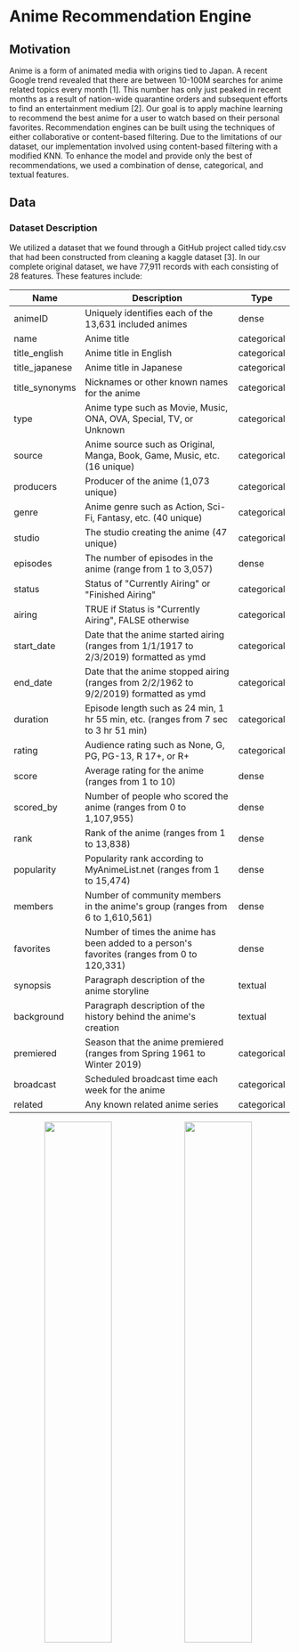 # Anime Recommendation Engine

## Motivation
Anime is a form of animated media with origins tied to Japan. A recent Google trend revealed that there are between 10-100M searches for anime related topics every month [1]. This number has only just peaked in recent months as a result of nation-wide quarantine orders and subsequent efforts to find an entertainment medium [2]. Our goal is to apply machine learning to recommend the best anime for a user to watch based on their personal favorites. Recommendation engines can be built using the techniques of either collaborative or content-based filtering. Due to the limitations of our dataset, our implementation involved using content-based filtering with a modified KNN. To enhance the model and provide only the best of recommendations, we used a combination of dense, categorical, and textual features.

## Data

### Dataset Description
We utilized a dataset that we found through a GitHub project called tidy.csv that had been constructed from cleaning a kaggle dataset [3]. In our complete original dataset, we have 77,911 records with each consisting of 28 features. These features include: 

|Name|Description|Type|
|---|---|---|
|animeID|Uniquely identifies each of the 13,631 included animes|dense| 
|name|Anime title|categorical|  
|title_english|Anime title in English|categorical|    
|title_japanese|Anime title in Japanese|categorical|
|title_synonyms|Nicknames or other known names for the anime|categorical|
|type|Anime type such as Movie, Music, ONA, OVA, Special, TV, or Unknown|categorical|
|source|Anime source such as Original, Manga, Book, Game, Music, etc. (16 unique)|categorical|
|producers|Producer of the anime (1,073 unique)|categorical|
|genre|Anime genre such as Action, Sci-Fi, Fantasy, etc. (40 unique)|categorical|
|studio|The studio creating the anime (47 unique)|categorical|
|episodes|The number of episodes in the anime (range from 1 to 3,057)|dense|
|status|Status of "Currently Airing" or "Finished Airing"|categorical|
|airing|TRUE if Status is "Currently Airing", FALSE otherwise|categorical|
|start_date|Date that the anime started airing (ranges from 1/1/1917 to 2/3/2019) formatted as ymd|categorical|
|end_date|Date that the anime stopped airing (ranges from 2/2/1962 to 9/2/2019) formatted as ymd|categorical|
|duration|Episode length such as 24 min, 1 hr 55 min, etc. (ranges from 7 sec to 3 hr 51 min)|categorical|
|rating|Audience rating such as None, G, PG, PG-13, R 17+, or R+|categorical|
|score|Average rating for the anime (ranges from 1 to 10)|dense|
|scored_by|Number of people who scored the anime (ranges from 0 to 1,107,955)|dense|
|rank|Rank of the anime (ranges from 1 to 13,838)|dense|
|popularity|Popularity rank according to MyAnimeList.net (ranges from 1 to 15,474)|dense|
|members|Number of community members in the anime's group (ranges from 6 to 1,610,561)|dense|
|favorites|Number of times the anime has been added to a person's favorites (ranges from 0 to 120,331)|dense|
|synopsis|Paragraph description of the anime storyline|textual|
|background|Paragraph description of the history behind the anime's creation|textual|
|premiered|Season that the anime premiered (ranges from Spring 1961 to Winter 2019)|categorical|
|broadcast|Scheduled broadcast time each week for the anime|categorical|
|related|Any known related anime series|categorical|

<p align='center'>
<img src="/ML4Anime/graphs/Type Chart.PNG" style="float: left; width: 49%; margin-right: 1%; margin-bottom: 0.5em;"><img src="/ML4Anime/graphs/Source Chart.PNG" style="float: left; width: 49%; margin-right: 1%; margin-bottom: 0.5em;">
<p style="clear: both;"></p>
</p>

<p align='center'>Figure 1: Anime Count Comparisons by Type and Source</p>

<p align='center'>
<img src="/ML4Anime/graphs/Genre Chart.PNG" style="float: left; width: 49%; margin-right: 1%; margin-bottom: 0.5em;"><img src="/ML4Anime/graphs/Airing Chart.PNG" style="float: left; width: 49%; margin-right: 1%; margin-bottom: 0.5em;">
<p style="clear: both;"></p>
</p>

<p align='center'>
  Figure 2: Anime Count Comparison by Genre and Airing Status
</p>

<p align='center'>
<img src="/ML4Anime/graphs/Rating Chart.PNG" style="float: left; width: 49%; margin-right: 1%; margin-bottom: 0.5em;"><img src="/ML4Anime/graphs/Score Chart.PNG" style="float: left; width: 49%; margin-right: 1%; margin-bottom: 0.5em;">
<p style="clear: both;"></p>
</p>

<p align='center'>Figure 3: Anime Count Comparisons by Rating and Score</p>

<p align='center'>
<img src="/ML4Anime/graphs/Producer Score Chart.PNG" style="float: left; width: 49%; margin-right: 1%; margin-bottom: 0.5em;"><img src="/ML4Anime/graphs/Studio Score Chart.PNG" style="float: left; width: 49%; margin-right: 1%; margin-bottom: 0.5em;">
<p style="clear: both;"></p>
</p>

<p align='center'>Figure 4: Average Score of Most Reviewed Producers and Studios</p>

<p align='center'>
  <img src="/ML4Anime/graphs/Premier Decade.PNG" width="500"/>
</p>

<p align='center'>Figure 5: Anime Count by Decade of Premier</p>

### Pre-processing

Before we were able to use the data, we first had to clean it by removing the unnecessary columns and replacing NA values with 0s. Although our dataset had 77,911 rows, many of these rows were duplicated multiple times for a single anime title. For example, the anime Cowboy Bebop was duplicated 17 times, once for each genre, each studio, and/or each producer that worked on the anime. To clean this up, we grouped all the anime together by title, and consolidated the information to remove the duplicated rows - ultimately condensing our dataset from 77,911 rows to 2,856 unique anime. Following this, we also one-hot encoded all of the categorical data columns (i.e. genre, studio, source, producers, rating, type). One-hot encoding not only reduced the number of rows in our dataset by ensuring that each anime only occupied one row, but also prepared the dataset for constructing the vectors during the data modelling phase.

In addition to the categorical data columns, our dataset conveniently held a wealth of information for us in the form of a textual synopsis for each anime. To utilize of this, we used a pretrained word2vec model by Google that was trained on the Google News corpus (over 300 billion words) to output 300-dimensional word vectors. The idea was to use the word embeddings to capture the semantics of the summary in an attempt to use these features to find other anime with similar summaries in semantics. In order to ensure that the input to the model was standardized, the synopsis for each anime was pre-processed to ensure that they were properly formatted and consisted of only words of interest. We removed all punctuations and capitalization, as well as common words such as “a”, “an”, and “in” using the list of default stopwords used by MySQL’s MyISAM search indexes [4]. This significantly reduced the amount of words we were working with as the size of our word bank decreased from 34354 to 21259, and the maximum length of the synopses decreased from 540 to 290. We then computed a 1x300 **synopsis summary vector** for each anime by plugging in every word of the synopsis into the word2vec model and averaging all of the vectors. Note, fictional words specific to an anime (such as "Geass" or names like "Lelouch") may not generate a resulting word embedding, in which case the word is simply ignored in the final calculation of the synopsis summary vector.

<p align='center'>
  <img src="/ML4Anime/graphs/synopsis_summary_vector.jpg" width="500"/>
</p>
<p align='center'>
  Figure 6: Synopsis summary vector
</p>

Ultimately, each anime had a corresponding feature vector of shape 1x414. To better understand our feature set and intrinsic relationships amongst features, the following correlation matrices (performed on subsets of features for visibility) were generated:
<p align='center'>
  <img src="/ML4Anime/graphs/stats_genre_corr_matrix.jpg" width="500"/>
</p>
<p align='center'>
  Figure 7: Correlation matrix for stats and genre features
</p>

The above *stats* correlation matrix shows many expected behaviors. For example: a very strong negative correlation between score and ranking, and a very strong positive correlation between members and number of favorites. Likewise, there are relatively strong positive correlations between the genres of "Ecchi" and "Harem", and "Fantasy" and "Magic". Particularly interesting was the fact that anime with the genre "Kids" had a much higher chance of being popular while anime labelled as "Romance" were more likely to be less popular. 


<p align='center'>
  <img src="/ML4Anime/graphs/stats_producecr_corr_matrix.jpg" width="500"/>
</p>
<p align='center'>
  Figure 8: Correlation matrix for stats and producer features
</p>
The above correlation matrix shows the correlation matrix for the subset of our features containing information on the producer. While there were many producers to consider, the more notable ones: Aniplex, a flagship animation company owned by Sony, and Dentsu, Japan's largest advertising company, had positive correlations with respect to their scores, number of favorites, and number of members. 

### PCA

Due to the fact that our feature space was so large (primarily as a result of using textual features), we attempted to reduce the feature space by using PCA. By graphing the summed captured variance of each component, we deduced that using 300 components out of the total 412 was suitable for our needs as it covered 98% of the variance of our feature set. This PCA'ed version of our feature set was then used in our KNN model to find the best anime recommendations. 

<p align='center'>
  <img src="/ML4Anime/graphs/PCA_captured_var.jpg" width="500"/>
</p>
<p align='center'>
  Figure 9: Captured variance of 300 components was 98%
</p>



In an attempt to better visualize the feature space, and the relative space and groupings of anime, we used PCA to convert down to 2D space. It is important to note that using 2 features only captures 12.2% of the total variance in our feature set, and thus the feature space visualization is not optimal but merely serves as a visualization to gain a better understanding of the dataset. 
<p align='center'>
  <img src="/ML4Anime/graphs/PCA-2D.jpg" width="500"/>
</p>
<p align='center'>
  Figure 10: PCA of feature space into 2D space
</p>

### DBSCAN

The PCA graph in 2 dimensional space showed clearly distinct clusters of anime which made us wonder exactly how these clusters formed and what type of anime were represented in each cluster. To tackle this problem, we converted our feature space to 300 dimensions (same feature space as our input to KNN), and performed DBSCAN, an unsupervised clustering algorithm. In order to properly use DBSCAN, we tuned the *minpts* parameter by hand such that not all the points were located in one cluster nor were there an exceptionally large number of noise points. Note, we could not use the heuristic of minpts <= D+1, because D would have been set to ~301 or ~13% of our entire dataset. We set *minpts*=3. *Epsilon* was tuned by graphing and sorting the distances of the 10th nearest neighbor of each point in 300 dimensional space. The “elbow method” was used to set *epsilon* to 30.

<p align='center'>
  <img src="/ML4Anime/graphs/DBSCAN_elbow_method.jpg" width="500"/>
</p>
<p align='center'>
  Figure 11: Elbow method to tune the epsilon parameter for DBSCAN
</p>

The resulting DBSCAN consisted of 4 clusters and 97 noise points. Below is a representation in 2D space.
<p align='center'>
  <img src="/ML4Anime/graphs/DBSCAN.jpg" width="500"/>
</p>
<p align='center'>
  Figure 12: DBSCAN on PCA of feature space
</p>

Below is a deeper dive into a subset of specific anime within each cluster:

<p align='center'>
  <table>
    <thead>
      <tr>
        <th>Cluster 1</th>
        <th>Cluster 2</th>
        <th>Cluster 3</th>
        <th>Cluster 4</th>
        <th>Cluster Outlier</th>
      </tr>
    </thead>
    <tbody>
      <tr>
        <td><img src="/ML4Anime/graphs/cluster1_topk.jpg" width="500"/></td>
        <td><img src="/ML4Anime/graphs/cluster2_topk.jpg" width="500"/></td>
        <td><img src="/ML4Anime/graphs/cluster3_topk.jpg" width="500"/></td>
        <td><img src="/ML4Anime/graphs/cluster4_topk.jpg" width="500"/></td>
        <td><img src="/ML4Anime/graphs/cluster_outlier_topk.jpg" width="500"/></td>
      </tr>
    </tbody>
  </table>
</p>
<p align='center'>
  Figure 13: Top-15 anime represented in each cluster
</p>

## Modelling & Results
### Modelling 
The KNN algorithm seeks to find the k most similar anime to the current anime. However, often times it is very difficult for users to be able to capture the full breadth of their anime preferences in a single anime. In our modified KNN algorithm, we allow users to input an arbitrary amount of anime that they like in an attempt to better understand and recommend anime catered to their preference. Assume a user inputs *n* different anime that they enjoyed. To model this, we average out the *n* feature vectors of each of those anime and compute KNN on this new vector that ideally captures the essence of each of their preferred animes.
<p align='center'>
  <img src="/ML4Anime/graphs/KNN_input_vector.jpg" width="500"/>
</p>
<p align='center'>
  Figure 14: KNN input vector
</p>
<p align='center'>
  <img src="/ML4Anime/graphs/KNN_input.jpg" width="500"/>
</p>
<p align='center'>
  Figure 15: Graphical representation of KNN input vector
</p>

There were two distance metrics that we considered for our modelling. The first, and preferred method, was using cosine similarity. Cosine distance is defined as:
<p align='center'>
  <img src="http://latex.codecogs.com/gif.latex?%5Ccos%5Ctheta%20%3D%20%5Cfrac%7B%5Coverrightarrow%7Ba%7D%5Ccdot%20%5Coverrightarrow%7Bb%7D%7D%7B%5Cleft%20%5C%7C%20%5Coverrightarrow%7Ba%7D%20%5Cright%20%5C%7C%5Cleft%20%5C%7C%20%5Coverrightarrow%7Bb%7D%20%5Cright%20%5C%7C%7D"/>
</p>
and measures the angle between our input average feature vector and each of the feature vectors for anime in the dataset. We preferred cosine similarity as a distance measurement due to the way our dataset values were distributed.
To process our data, we one-hot encoded our categorical data values, like genre, studio, and source. These columns were represented in our processed data in 1s and 0s. In comparison, our originally quantitative feature data values, such as episodes, which had values ranging from 1 to 1787, and scored_by, with minimum at 8 and maximum value 1107995, were much greater than our one-hot encoded values, and could possibly skew our KNN results towards the originally quantitative features. With this in mind, we implemented Cosine similarity as a distance measurement because it focuses on the angle between the vectors, and does not consider the respective weights or magnitudes of the vectors.
<p align='center'>
  <img src="/ML4Anime/graphs/anime_df_head.jpg" width="500"/>
</p>
<p align='center'>
  Figure 16: Anime Dataset example data, genre_Action (far right) is an example of one-hot encoding of categorical feature genre
</p>

Our alternative distance metric was using Euclidean distance, measured by:
<p align='center'>
  <img src="http://latex.codecogs.com/gif.latex?d%5Cleft%20%28%20x%2Cy%20%5Cright%20%29%3D%5Csqrt%7B%5Cleft%20%5C%7C%20%5Coverrightarrow%7Ba%7D-%5Coverrightarrow%7Bb%7D%20%5Cright%20%5C%7C%5E%7B2%7D%7D"/>
</p>
Euclidean distance, in contrast to Cosine distance, is similar to measuring the actual distance between the two vectors, and is thus affected by angle and magnitude of the vectors. We implemented Euclidean distance as an alternative distance measurement because we were interested in seeing how the different distance functions would perform comparatively to each other.

For our KNN implementation, we compare the distance values of each feature vector to our input average vector. When considering Euclidean distance, this can be compared directly (ex. d(x1,average) = 7.8 < 12 = d(x2,average)). However, the same does not apply for Cosine similarity. A Cosine similarity value (CosTheta) of 0 actually corresponds to an angle of 90 degrees, while a Cosine similarity of 1 corresponds with 0, so they cannot be compared as is. Specifically, we have to shift our Cosine similarity such that a low Cosine distance value corresponds with a low angle. We chose to implement this by representing Cosine distance as:
<p align='center'>
  <img src="http://latex.codecogs.com/gif.latex?1-%5Ccos%5Ctheta%20%3D%201-%5Cfrac%7B%5Coverrightarrow%7Ba%7D%5Ccdot%20%5Coverrightarrow%7Bb%7D%7D%7B%5Cleft%20%5C%7C%20%5Coverrightarrow%7Ba%7D%20%5Cright%20%5C%7C%5Cleft%20%5C%7C%20%5Coverrightarrow%7Bb%7D%20%5Cright%20%5C%7C%7D"/>
</p>
which then ensures minimum angle, 0 degrees, is represented as 1-Cos(0) and thus a minimum Cosine distance value of 0 as well. In contrast, now for an angle of 90 degrees, Cosine distance = 1-Cos(90) = 1-Cos(-90) = 1, and for an angle of 180 degrees, Cosine distance = 1-Cos(180) = 2, the maximum Cosine distance value.

### Results 
Because we are using an unsupervised learning model, there is no sure-fire way to measure the "accuracy" of our results. However, we came up with several comparitive statistical measurements to analyze our recommendations relative to our inputs.

The first measurement we use is the standardized average distance between the average of the input feature vectors and the feature vector for the anime in question, which we refer to as STD Distance. STD Distance takes its derivation from standard deviation and is calculated by:
<p align='center'>
  <img src="http://latex.codecogs.com/gif.latex?%5Csqrt%7B%20%5Cfrac%7B%5Csum%20%5Cleft%20%28%20x_%7Bi%7D%20-%20u%20%5Cright%20%29%5E%7B2%7D%7D%7Bn%7D%20%7D"/>
</p>
where for all xi in the set of result anime feature vectors, n is the number of recommended animes, and u is the average feature vector generated from the input animes. It essentially represents the average variance of the set of recommended anime features from the input average features.

Another metric that we use to compare our overall recommendations to our input animes is average distance:
<p align='center'>
  <img src="http://latex.codecogs.com/gif.latex?%5Cbar%7Bd%7D%3D%5Cfrac%7B%5Csum%20d_%7Bi%7D%7D%7Bn%7D"/>
</p>
and is simply the mean value of all the distances of our output anime.

For our feature comparisons, we defined two major measurements. The first is Average Absolute Standard Z-score of the feature of the output anime. Standard Z-score of anime i refers to the  standardized difference of the value of the anime feature from the mean input feature value and is defined by:
<p align='center'>
  <img src="http://latex.codecogs.com/gif.latex?z_%7Bi%2Cf%7D%20%3D%20%5Cfrac%7Bx_%7Bf%7D-%5Cmu%20%7D%7B%5Csigma%20%7D"/>
</p>
where xf is the value of feature f in anime feature vector x, mu is the average value for that feature from our input animes, and sigma is the standard deviation of that feature from all our of data values.
From Standard Z-score, we define Average Absolute Standard Z as:
<p align='center'>
  <img src="http://latex.codecogs.com/gif.latex?Z_%7Bf%7D%20%3D%20%5Cfrac%7B%20%5Csum%20%5Cleft%20%7C%20z_%7Bi%2Cf%7D%20%5Cright%20%7C%7D%7B%5Csigma%20%7D"/>
</p>
Our second primary metric for feature comparisons is Average Standard Feature Deviation, derived similarly to standard deviation:
<p align='center'>
  <img src="http://latex.codecogs.com/gif.latex?s%20%3D%20%5Csqrt%7B%5Cfrac%7B%5Csum%20%5Cleft%20%28%20f_%7Bi%7D%20-%20%5Cmu%20%5Cright%20%29%5E%7B2%7D%7D%7Bn%7D%7D"/>
</p>
where fi is the feature value of the output anime, mu is the average value for that feature from our input animes, and n is the number of output anime.



 ***EXAMPLE 1: From a single anime***
 ['Attack on Titan']
 
 We first chose a single anime to test our KNN model with. This represents an input set with fully minimized variability. Recommendations are as follows:

|               | Cosine Unaltered                                                                                                                                                           | Cosine Normalized                                                                                                                                                                 | Euclidean Unaltered                                                                                                                                                                    |                                                                                    Euclidean Normalized                                                                                   |
|---------------|----------------------------------------------------------------------------------------------------------------------------------------------------------------------------|-----------------------------------------------------------------------------------------------------------------------------------------------------------------------------------|----------------------------------------------------------------------------------------------------------------------------------------------------------------------------------------|-----------------------------------------------------------------------------------------------------------------------------------------------------------------------------------------|
| **STD Input Distance**  | 1.11e-16                                                                                                                                                                   | 2.22e-16                                                                                                                                                                          | 0                                                                                                                                                                                      | 0                                                                                                                                                                                         |
| **Distances**     | - **Sword Art Online**: 4.53e-05<br>- **Dragon Ball Z**: 4.82e-05<br>- **Code Geass: Lelouch R2:** 5.28e-05<br>- **Death Note**: 5.83e-05<br>- **One Punch Man**: 1.59e-04 | - **Attack on Titan S2**: 0.26<br>- **Fullmetal Alchemist: Brotherhood**: 0.36<br>- **Death Note**: 0.38<br>- **Code Geass: Lelouch**: 0.40<br>- **Code Geass: Lelouch R2**: 0.44 | - **Sword Art Online**: 68802.63<br>- **Death Note**: 132434.60<br>- **Fullmetal Alchemist: Brotherhood**: 261364.26<br>- **One Punch Man**: 384929.08<br>- **Tokyo Ghoul**: 459418.36 | - **Attack on Titan S2**: 17.51<br>- **Code Geass: Lelouch**: 21.16<br>- **Code Geass: Lelouch R2**: 21.60<br>- **Fullmetal Alchemist: Brotherhood**: 22.11<br>- **Akame ga Kill**: 22.31 |
| **AVG Distances** | 7.29e-05                                                                                                                                                                   | 0.37                                                                                                                                                                              | 261389.78                                                                                                                                                                              | 20.94                                                                                                                                                                                     |

**Quantitative Feature Comparisons from EXAMPLE 1 (SINGLE INPUT)**

**scored_by** (Mean 51396.646, St.Dev 96648.632)

|DISTANCE|NORMALIZED?|AVG ABS ST.Z|AVG SQ ST.Dev|
|---|---|---|---|
|Cosine|no|2.927|364104.058|
|Cosine|yes|3.482|383189.728|

From the above table for scored_by feature standard deviation, we can see that the scored_by values of Cosine normalized KNN results are on average further from the input average of the scored_by feature compared to the Cosine un-normalized KNN. Our input anime has a high scored value of 1038161. This value of scored_by may have been caused by possible skewing when we normalized our dataset, which may be why normalized KNN has greater variance for large quantitative features as opposed to small quantitative features.

**popularity** (Mean 2988.340, St.Dev 2868.050)

|DISTANCE|NORMALIZED?|AVG ABS ST.Z|AVG SQ ST.Dev|
|---|---|---|---|
|Cosine|no|0.006|32.422|
|Cosine|yes|0.005|20.449|

From the above table for popularity feature standard deviation, we can see that the popularity values of Cosine un-normalized KNN results are on average further from the input average of the popularity feature compared to the Cosine normalized KNN. This is directly opposite from our feature analysis of scored_by results. However, it should be the popularity of an anime is inversely proportional to its value for the popularity feature. For example, an anime with popularity feature value 4 is mmore popular than an anime with popularity feature value 200. It is likely Cosine normalized KNN performed better than Cosine un-normalized KNN for the popularity feature as our input anime had a popularity of 2, which is a small value and is likely less skewed when normalized.

**episodes** (Mean 18.508, St.Dev 44.939)

|DISTANCE|NORMALIZED?|AVG ABS ST.Z|AVG SQ ST.Dev|
|---|---|---|---|
|Cosine|no|1.295|119.221|
|Cosine|yes|0.284|19.152|

From the above table for episodes feature standard deviation, we can see that the Cosine normalized KNN results had less variance than the Cosine un-normalized results. Similar to the popularity feature results, we expect the normalized KNN results to have less variance as the input episodes value is 25 and within one standard deviation to the mean (less skewed when normalized).

**rank** (Mean 3453.870, St.Dev 2736.869)

|DISTANCE|NORMALIZED?|AVG ABS ST.Z|AVG SQ ST.Dev|
|---|---|---|---|
|Cosine|no|0.123|598.198|
|Cosine|yes|0.028|83.252|

The results and distribution of the rank feature are similar to that of the popularity feature; a low rank value refers to a high ranking anime, while a high rank value refers to a low ranking anime. Our input rank value was 116 which is a very low rank value compared to the feature distribution (range: 1 to 13837). This is likely why Cosine normalized KNN achieved a lower variance than Cosine un-normalized KNN.

**members** (Mean 100507.587, St.Dev 164257.151)

|DISTANCE|NORMALIZED?|AVG ABS ST.Z|AVG SQ ST.Dev|
|---|---|---|---|
|Cosine|no|2.453|516539.407|
|Cosine|yes|2.466|474466.307|

From the above table for members feature standard deviation, we can see that the members values of Cosine normalized KNN results are on average further from the input average of the members compared to the Cosine un-normalized KNN. This is likely because our input members value was 1500958, a high value that may have been skewed by normalization as the members feature also has a high range (52 to 1610561).

**favorites** (Mean 1610.343, St.Dev 6211.037)

|DISTANCE|NORMALIZED?|AVG ABS ST.Z|AVG SQ ST.Dev|
|---|---|---|---|
|Cosine|no|4.748|31280.509|
|Cosine|yes|5.217|38706.686|

The results for the favorites feature was similar to that of the members feature. Like members, the favorites feature has a large range (0 to 120331) and our input anime had a high favorites value of 70555 (3rd quartile).


 If we compare Average Absolute Standard Z between our quantitative features, favorites had the largest average absolute standard Z. We can expect this, because the favorites feature has a large range of values (from 0 to 120331) and a moderately high variance (6211.037) for its range. Of the features, popularity had the lowest average absolute standard z. Although the range of feature popularity is relatively large (from 1 to 15013), the data distribution for popularity is right-skewed:
 <p align='center'>
  <img src="graphs/popularity distr.png"/>
</p>
and the bulk of the data for popularity is small in value. Because of this distribution, we were able to get results with small variance based on our input popularity, 2. In contrast, if we were to run KNN for an input with larger popularity feature, we would get significantly different results (see below).



 **Partial feature test, Median popularity input** (1975)
(Mean 2988.340, St.Dev 2868.050)

|DISTANCE|NORMALIZED?|AVG ABS ST.Z|AVG SQ ST.Dev|
|---|---|---|---|
|Cosine|no|0.050|180.487|

Our resulting average absolute standard Z for our popularity feature from this test is 0.050, which is much greater than our EXAMPLE 1 test results (average absolute standard Z: 0.006).


***EXAMPLE 2, From a single series of anime:***
['Attack on Titan', 'Attack on Titan: Since That Day', 'Attack on Titan: Crimson Bow and Arrow', 'Attack on Titan: Wings of Freedom', 'Attack on Titan Season 2', 'Attack on Titan: Junior High', 'Attack on Titan Season 3']

For this KNN test, we selected a series of anime to represent a very closely associated anime input set. We ran our KNN model and received the following results:

|               | Cosine Unaltered                                                                                                                                                           | Cosine Normalized                                                                                                                                                                 | Euclidean Unaltered                                                                                                                                                                    |                                                                                    Euclidean Normalized                                                                                   |
|---------------|----------------------------------------------------------------------------------------------------------------------------------------------------------------------------|-----------------------------------------------------------------------------------------------------------------------------------------------------------------------------------|----------------------------------------------------------------------------------------------------------------------------------------------------------------------------------------|-----------------------------------------------------------------------------------------------------------------------------------------------------------------------------------------|
| **STD Input Distance**  | 1.11e-16                                                                                                                                                                   | 2.22e-16                                                                                                                                                                          | 0                                                                                                                                                                                      | 0                                                                                                                                                                                         |
| **Distances**     | - **anohana**: 9.24e-06<br>- **Madoka Magica the Movie**: 1.40e-05<br>- **Kuroko's Basketball** 1.42e-05<br>- **Vampire Knight**: 2.51e-05<br>- **Maid Sama!**: 2.68e-05 | - **Gun Samurai Recap**: 0.12<br>- **Marches Comes in Like a Lion**: 0.18<br>- **Berserk: Recollections**: 0.24<br>- **So, I Can't Play H!**: 0.26<br>- **Tsukigakirei: First Half**: 0.31 | - **Miss Kobayashi's Dragon Maid**: 10003.85<br>- **Rosario + Vampire**: 10933.50<br>- **My Teen Romantic Comedy**: 13918.15<br>- **GATE**: 16494.10<br>- **JoJo's Bizarre Adventure**: 18196.80 | - **Marches Comes in Like a Lion**: 21.31<br>- **Persona 4 the Animation**: 27.07<br>- **Fullmetal Alchemist: Premium**: 29.63<br>- **Shiki Specials**: 29.80<br>- **Robot Girls Z**: 30.68 |
| **AVG Distances** | 1.79e-05                                                                                                                                                                   | 0.23                                                                                                                                                                              | 13909.285696612944                                                                                                                                                                              | 27.70                                                                                                                                                                                     |
 

**Quantitative Feature Comparisons from EXAMPLE 2**

**rank** (Mean 3453.870, St.Dev 2736.869)

|DISTANCE|NORMALIZED?|AVG ABS ST.Z|AVG SQ ST.Dev|
|---|---|---|---|
|Cosine|no|0.431|1185.555|
|Cosine|yes|1.978|5980.809|
|Euclidean|yes|0.701|2538.916|
|Euclidean|no|0.464|1382.384|

For the rank feature, un-normalized KNN results had lower average absoluted standard Z scores in comparison to the normalized KNN results. Cosine un-normalized KNN produced better results than Euclidean un-normalized KNN for the rank feature. However, our Euclidean normalized KNN results had lower variance than our Cosine normalized KNN results, likely because Cosine normalized KNN is the least affected by large magnitude quantitative values in comparison to the other tests.

**members** (Mean 100507.587, St.Dev 164257.151)

|DISTANCE|NORMALIZED?|AVG ABS ST.Z|AVG SQ ST.Dev|
|---|---|---|---|
|Cosine|no|1.034|192446.065|
|Cosine|yes|2.209|376356.675|
|Euclidean|yes|2.382|391837.882|
|Euclidean|no|0.500|172492|

For members, both un-normalized KNN had improved average absolute standard Z values (lower), opposed to the normalized average absolute standard Z scores.

**favorites** (Mean 1610.343, St.Dev 6211.037)

|DISTANCE|NORMALIZED?|AVG ABS ST.Z|AVG SQ ST.Dev|
|---|---|---|---|
|Cosine|no|0.935|6467.425|
|Cosine|yes|1.900|11806.143|
|Euclidean|yes|1.916|11906.547|
|Euclidean|no|1.08|7654.534|

Like our results for the members feature comparison test, un-normalized KNN performed better with regards to the favorites feature as well. However, unlike for members, Cosine un-normalized KNN produced the smallest average absolute standard Z score.

**One-Hot Feature Comparisons from EXAMPLE 2**

For this series of comparisons, the mean value for one-hot feature represents the percentage of the data that has this feature. Some features have relatively high proportions, such as genre_Comedy, which has a mean value of 0.4486 (or 44.86% of the data). In comparison, other features represent a very small percentage of the data, such as studio_Madhouse, which has a mean of 0.0549, representing a 5.49% of the data.
Additionally, we use Absolute average difference as a measure test how similar our results were to the input. It is calculated by:
 <p align='center'>
  <img src="http://latex.codecogs.com/gif.latex?%5Cleft%20%7C%20%5Cfrac%7B%5Csum%20x_%7Bi%7D%7D%7Bn%7D-%5Cmu%20%5Cright%20%7C%20%3D%5Cleft%20%7C%20%5Cbar%7Bx%7D-%5Cmu%20%5Cright%20%7C"/>
</p>
 where x-bar is the average feature value from the anime recommendations and mu is the average feature value from the inputs.
 
 **genre_Action** (Mean 0.3929, St.Dev 0.4885)
 
|DISTANCE|NORMALIZED?|AVG ABS ST.Z|AVG SQ ST.Dev|ABS AVG Diff|
|---|---|---|---|---|
|Cosine|no|1.754|0.857|0.857|
|Cosine|yes|1.462|0.769|0.657|
|Euclidean|yes|1.754|0.857|0.857|
|Euclidean|no|1.462|0.769|0.657|
 
 On average, the tests were about evenly distributed, with Cosine normalized and Euclidean un-normalized performing slightly better than the other two tests. However, as our inputs formed a concentrated set with with moderate variance, so we expect some randomness in our test results.
 
 **genre_Comedy** (Mean 0.4486, St.Dev 0.4974)
 
|DISTANCE|NORMALIZED?|AVG ABS ST.Z|AVG SQ ST.Dev|ABS AVG Diff|
|---|---|---|---|---|
|Cosine|no|0.861|0.553|0.257|
|Cosine|yes|0.574|0.404|0.057|
|Euclidean|yes|0.861|0.553|0.257|
|Euclidean|no|1.148|0.670|0.457

In contrast to the genre_Action, average absolute standard Z results, Cosine normalized KNN performed the best, with smallest absolute average distance of 0.057 and an average absolute standard Z score of 0.574. Both Cosine un-normalized and Euclidean normalized performed better than Euclidean un-normalized, which we expected since both better performing tests have some degree of balancing one-hot features with high value quantitative features (Cosine distance, or normalization).


**studio_Madhouse** (Mean 0.0549, St.Dev 0.2280)

|DISTANCE|NORMALIZED?|AVG ABS ST.Z|AVG SQ ST.Dev|ABS AVG Diff|
|---|---|---|---|---|
|Cosine|no|0|0|0|
|Cosine|yes|0|0|0|
|Euclidean|yes|0|0|0|
|Euclidean|no|0|0|0|

From our resulting variance measurements, we can see that for one-hot features with very low population represention (small probability), we cannot expect good measurements for how well our recommendations did relative to the input, as most possible data animes fall outside this tiny portion of our data. This is especially exemplified by our measurements from studio_Madhouse values for average absolute standard Z and average standard feature deviation; several times, the values were both 0. However, this value cannot necessarily signify perfect recommendation results for this feature, given the input anime. Instead, this measurement tells us that from our anime dataset, we do not have enough values in our anime dataset to accurately measure our KNN performance with regards to the feature in question.
However, with regards to our results, we can say with relative confidence that because we had a set of input anime with a mean studio_Madhouse feature value of 0 (meaning, none of the animes were created by studio_Madhouse) we would expect for our recommendations to return non-studio_Madhouse's animes.


In contrast, we found that for one-hot encoded features that are large in proportion (in regards to our anime dataset), Cosine normalized KNN on average performed better than the other KNN implementations. On the other hand, Euclidean un-normlized KNN always performed the worst for such one-hot encoded features. One additional note that should be made here, is that the average standard deviation for one-hot encoded features we were able to measure performance for (namely, genre_Action and genre_Comedy) had average feature standard deviation that approached the overall population standard deviation.
 
 As with the feature comparison trends, overall Cosine un-normalized KNN results prioritized high valued quatitative features over small value features such as one-hot encoded features. In contrast, Cosine normalized KNN produced results that were heavily impacted by one-hot encoded data values like our synopsis encoded data. Seen below is an excerpt of our input synopses:
 <p align='center'>
  <img src="/ML4Anime/graphs/AoT_Series_wording_input.jpg" width="500"/>
</p>
 which heavily featured words like "recap" and "episode." Interestingly, our resulting recommendations from Cosine normalized KNN also produced recommended animes based on these wordings (see below).
 <p align='center'>
  <img src="/ML4Anime/graphs/AoT_Series_wording_input.jpg" width="500"/>
</p>
 Similarly, our Euclidean normalized KNN results also were heavily based on our synopsis key wordings (as seen below):
<p align='center'>
  <img src="/ML4Anime/graphs/AoT_Eu_wording_out-1.jpg" width="500"/>
</p>
  In contrast, our Euclidean un-normalized results were heavily based on high values quantitative features such as scored_by, and did not give results similar to our on-hot encoded features. We can conclude from these results that normalizing our data is imperative to giving equal emphasis to our one-hot features and quantitative data features, but may result in skew due to normalizing high value quantitative feature values.
 

***EXAMPLE 3, From a relatively similar assortment of anime:***
['Attack on Titan', 'Attack on Titan Season 2', 'Bungo Stray Dogs', 'My Hero Academia 3', 'Nanbaka', 'Nanbaka: Season 2', 'Nanbaka: Idiots with Student Numbers!', 'One Punch Man']
SHARED THEMES/WORDS: survival, human, hero, villain, criminal, police, school, attack

Using our personal anime knowledge and experiences, we selected a set of anime that were relatively closely associated for our KNN model testing. Below are our KNN model recommendations:

|               | Cosine Unaltered                                                                                                                                                         | Cosine Normalized                                                                                                                                                              | Euclidean Unaltered                                                                                                                                                                           | Euclidean Normalized                                                                                                                                                                                           |
|---------------|--------------------------------------------------------------------------------------------------------------------------------------------------------------------------|--------------------------------------------------------------------------------------------------------------------------------------------------------------------------------|-----------------------------------------------------------------------------------------------------------------------------------------------------------------------------------------------|----------------------------------------------------------------------------------------------------------------------------------------------------------------------------------------------------------------|
| **STD Input Distance**  | 1.73 e-03                                                                                                                                                                | 0.29                                                                                                                                                                           | 1149911.69                                                                                                                                                                                    | 20.27                                                                                                                                                                                                          |
| **Distances**     | -**Fullmetal Alchemist**: 7.40e-06<br> -**Future Diary**: 9.45e-06<br> -**Elfen Lied**: 9.74e-06<br> -**Parasyte**: 2.14 e-05<br> -**My Teen Romantic Comedy**: 2.59e-05 | -**Fullmetal Alchemist: Brotherhood**: 0.50<br> -**My Hero Academia**: 0.51<br> -**Code Geass: Lelouch**: 0.52<br> -**Death Note**: 0.52<br> -**Code Geass: Lelouch R2**: 0.52 | -**Ouran High School Host Club**: 8961.68<br> -**Maid-Sama!**: 13454.21<br> -**My Teen Romantic Comedy**: 15365.79<br> -**Princess Mononoke**: 18975.94<br> -**Overlord**: 19197.70 | -**JoJo's Bizarre Adventures: Diamond is Unbreakable**: 12.12<br> -**Re:CREATORS**: 12.39<br> -**Akame ga Kill!**: 12.40<br> -**Drifters**: 12.47<br> -**JoJo's Bizarre Adventure: Stardust Crusaders**: 12.76 |
| **AVG Distances** | 1.47e-05                                                                                                                                                                 | 0.52                                                                                                                                                                           | 15191.06                                                                                                                                                                                      | 12.43                                                                                                                                                                                                          |


**Quantitative Feature Comparisons from EXAMPLE 3**
 

**members** (Mean 100507.587, St.Dev 164257.151)

|DISTANCE|NORMALIZED?|AVG ABS ST.Z|AVG SQ ST.Dev|
|---|---|---|---|
|Cosine|no|1.759|310117.245|
|Cosine|yes|3.630|655653.098|
|Euclidean|yes|1.910|314383.452|
|Euclidean|no|0.044|9401.446|

**favorites** (Mean 1610.343, St.Dev 6211.037)

|DISTANCE|NORMALIZED?|AVG ABS ST.Z|AVG SQ ST.Dev|
|---|---|---|---|
|Cosine|no|0.873|5479.696|
|Cosine|yes|9.011|64907.739|
|Euclidean|yes|1.456|10471.048|
|Euclidean|no|0.065|5036.444|

One trend consistently demonstrated from the quantitative feature comparisons is that for large quantitative values (such as members or favorites), normalizing our data before KNN modeling results in larger average absolute standard Z scores compared to un-normalized KNN.

**One-Hot Feature Comparisons from EXAMPLE 3**


 **genre_Comedy** (Mean 0.4486, St.Dev 0.4974)
 
|DISTANCE|NORMALIZED?|AVG ABS ST.Z|AVG SQ ST.Dev|ABS AVG Diff|
|---|---|---|---|---|
|Cosine|no|1.105|0.602|0.35|
|Cosine|yes|1.105|602|0.35|
|Euclidean|yes|1.105|0.602|0.35|
|Euclidean|no|0.904|0.512|0.150|

From the above feature comparison, we can see that of the KNN tests, Euclidean un-normalized had the worst performance. This most likely because of how the Euclidean formula is defined to consider weights and magnitudes of the vectors in comparison and, because the test was also not normalized, the final outcome was biased towards largest quantitative features, such as members, or favorites (which we can see from the previous favorites and members feature comparison tables that Euclidean un-normalized had the highest accuracy for, out of all our KNN tests).

  
***EXAMPLE 4, From different anime genres:***
['AKIRA', 'Desert Punk', 'Naruto', 'D.N.Angel', 'Rurouni Kenshin']

We selected our animes in this test by choosing 5 random genres (Horror, Ecchi, Comedy, Magic, and Romance) and then choosing an anime from the top of the list of anime in the corresponding genre. We then put this set of anime into our KNN model. The results were as follows:


|               | Cosine Unaltered                                                                                                                          | Cosine Normalized                                                                                               | Euclidean Unaltered                                                                                                                              | Euclidean Normalized                                                                                                                                                         |
|---------------|-------------------------------------------------------------------------------------------------------------------------------------------|-----------------------------------------------------------------------------------------------------------------|--------------------------------------------------------------------------------------------------------------------------------------------------|------------------------------------------------------------------------------------------------------------------------------------------------------------------------------|
| **STD Input Distance**  | 8.94e-05                                                                                                                                  | 0.54                                                                                                            | 50161.62                                                                                                                                         | 12.04                                                                                                                                                                        |
| **Distances**     | -**anohana**: 1.02-05<br>-**Parasyte**: 1.36e-05<br>-**Elfen Lied**: 1.36e-05<br>-**Future Diary**: 2.93e-05<br>-**Vampire Knight**: 3.67e-05 | -**Naruto: Shippuden**: 0.51<br>-**Bleach**: 0.53<br>-**Dragonball Z**: 0.54<br>-**Tokyo Ghoul √A**: 0.59<br>-**Reborn!**: 0.59 | -**Haikyu! 2**: 6305.24<br>-**Nisemonogatari**: 10319.20<br>-**School Days**: 12258.90<br>-**Wolf Children**: 12704.43<br>-**Kuroko's Basketball 2**: 12971.85 | -**JoJo's Bizzare Adventure: Stardust Crusaders**: 11.15<br>-**Drifters**: 11.24<br>-**Jojo's Bizarre Adventure**: 11.54<br>-**Evangelion 3.0**: 11.63<br>-**Re:CREATORS**: 11.68 |
| **AVG Distances** | 2.38e-05                                                                                                                                  | 0.55                                                                                                            | 10911.93                                                                                                                                         | 11.45                                                                                                                                                                        |


**One-Hot Feature Comparisons from EXAMPLE 4**


 **genre_Comedy** (Mean 0.4486, St.Dev 0.4974)
 
|DISTANCE|NORMALIZED?|AVG ABS ST.Z|AVG SQ ST.Dev|ABS AVG Diff|
|---|---|---|---|---|
|Cosine|no|1.608|0.8|0.8|
|Cosine|yes|0.643|0.4|0|
|Euclidean|yes|0.884|0.529|0.200|
|Euclidean|no|1.366|0.721|0.600|

From the genre_Comedy feature table above, we can see that Cosine normalized KNN performed the best, with an absolute average difference value of 0, while Euclidean normalized performed second best with a corresponding value of 0.200. Cosine un-normalized performed the worst with an absolute average difference 0f 0.8.

**genre_Action** (Mean 0.3929, St.Dev 0.4885)
 
|DISTANCE|NORMALIZED?|AVG ABS ST.Z|AVG SQ ST.Dev|ABS AVG Diff|
|---|---|---|---|---|
|Cosine|no|0.818|0.632|0.4|
|Cosine|yes|0|0|0|
|Euclidean|yes|2.047|1.0|1.0|
|Euclidean|no|0.409|0.447|0.199|

Like for genre_Comedy, Cosine normalized also performed the best for the genre_Action feature. However, the performance for the other tests' ranks all varied, which may be affected by variance or random chance. However, we can still see that Cosine un-normalized performed still had one of the worst results for genre_Action, with an absolute average difference of 0.4, only exceeded by absolute average difference of Euclidean normalized (at a value of 1.0).
 
 **genre_Drama** (Mean 0.2651, St.Dev 0.4414)
 
|DISTANCE|NORMALIZED?|AVG ABS ST.Z|AVG SQ ST.Dev|ABS AVG Diff|
|---|---|---|---|---|
|Cosine|no|1.812|0.894|0.8|
|Cosine|yes|0.453|0.447|0.2|
|Euclidean|yes|0.906|0.632|0.4|
|Euclidean|no|0.906|0.632|0.4|

Like for the previous feature examinations, Cosine normalized had the lowest absolute average difference of 0.2, while Cosine un-normalized had the worst performance, with absolute average difference of 0.8.

 
**Comparative Quantitative Feature Comparisons, EXAMPLE 3 and 4**

||||***EXAMPLE 3 (similar inputs)***|***EXAMPLE 4 (different inputs)***|
|---|---|---|---|---|
||**DISTANCE**|**NORMALIZED?**|**AVG ABS ST.Z**|**AVG ABS ST.Z**|
|**members**|Cosine|no|1.759|2.326|
||Cosine|yes|3.630|1.955|
||Euclidean|yes|1.910|0.034|
||Euclidean|no|0.044|1.149|
|**favorites**|Cosine|no|0.873|1.453|
||Cosine|yes|9.011|2.813|
||Euclidean|yes|1.456|1.032|
||Euclidean|no|0.065|1.439|

From the above table, we can see that for a similar set (Example 3), both un-normalized KNN tests perform more accurately for large quantitative features. From the Example 4 results, we can see that regardless of input set variability, Cosine normalized performs the badly for large quatitative features, which we expect as it both disregards magnitude and weight of vectors (Cosine distance) and has been rebalanced (normalization) so that quantitative features and one-hot features are weighted more evenly. Note that we cannot decisively conclude from our Example 4 results that un-normalized KNN tests always perform more accurately for large quantitative features. However, the results from Example 4 may be possibly affected by variabilty of input animes.


**Comparative One-Hot Feature Comparisons, EXAMPLE 3 and 4**
||||***EXAMPLE 3 (similar inputs)***||***EXAMPLE 4 (different inputs)***||
|---|---|---|---|---|---|---|
||**DISTANCE**|**NORMALIZED?**|**AVG ABS ST.Z**|**ABS AVG Diff**|**AVG SQ ST.Dev**|**ABS AVG Diff**|
|**genre_Comedy**|Cosine|no|1.105|0.35|1.608|0.8|
||Cosine|yes|1.105|0.35|0.643|0|
||Euclidean|yes|1.105|0.35|0.884|0.200|
||Euclidean|no|0.904|0.150|1.366|0.600|

From the above one-hot comparison, we can see that Cosine normalized performs better given more input variability. This can be tied back to our Example 2 results; the translated text encoded values were concentrated around specific words (specifically "recap" and "episode") and the resulting anime recommendations were skewed toward animes with similar text synopses, rather than even coverage of all one-hot and quantitative features. In contrast, when there is more input variability, there is less chance to bias the Cosine normalized output to a specific encoded feature. For a similar set of inputs, we can see that Euclidean un-normalized performs slightly better than the other tests. However, we cannot definitively say whether this is due to randomness or not.
Additionally, we can identify that for both similar anime sets and different anime sets Cosine un-normalized performed the worst for one-hot encoded features.


 **Overall Analysis**

From our results, we can see for our dataset that on average, Euclidean un-normalized KNN preformed the weakest (highest average output distance). This is likely due to the range of values we have in our dataset. We processed our categorical data into one-hot encoding, as well as retained quantitative values. In comparison, the range and variation of the quantitative values are very high. For example, quatitative feature scored_by has a range from 8 to 1107955, mean of 51396.6469352014, and a standard deviation of 96648.63221428858. Without normalization, using Euclidean distance, which accounts for weight of vectors, as well as the angle between them, will be skewed toward higher values, such as scored_by. In contrast, Cosine un-normalized KNN did a better job for considering quantiative data features.

However, to properly take in our NLP one-hot encoded synopsis data, we should use normalized KNN for better results. This accuracy is improved when a set input anime have closely overlapping or related words. For instance, from our Example 3 Cosine normalized KNN test, the input anime synopses shared words like "human", "hero", "villain", "criminal", "fight", and "school". In comparison, the corresponding anime recommendations featured words also featured related words, such as "human", "killer", "hero", "school", "criminal", "vigilante". However, this also has its own downfalls, as quantitative values and one-hot encodes data are normalized to even their weights, more recommendations become heavily dependent on one-hot data. For example, in EXAMPLE 2, specifically the Cosine normalized KNN test, the input anime series (Attack on Titan) had many unrelated but repeating words, such as "recap", "rewrite", "episode", "humanity" and especially contained the phrase "recap of episodes". Likewise, the synopses of the output animes contained this phrase "recap of episode" or a similar variant, but the recommendations were more dependent on this particular synopsis wording, rather than other features.

In contrast, Cosine un-normalized consistently performed the worst for one-hot encoded features.

Additionally, we found that for very different input animes, like in our Example 4 test, the KNN recommendations would have higher variance on average, with normalized KNN results having higher variance than un-normalized KNN.


## Conclusion


Though this approach yielded interesting results, there are some aspects that could be improved. For instance, our current dataset separates out different animes within the same series. Therefore, it could recommend a user who inputs an anime in the series, another anime within the same series. This is obviously not an ideal outcome because avid anime watchers likely would not be getting anything meaningful out of the recommendation engine. Rather, we want to be able to introduce people to new anime that they otherwise might not have known of. One way to address this issue is to compress all of the animes in a series down to one row which would completely eliminate the possibility of these types of results. We could also introduce random noise or uncertainty, not only to mitigate this problem but also so that the results are more likely to be new and interesting to the users. 


### References

[1] Ellis, Theo J. "How the Anime Industry Has Grown Since 2004, According to Google Trends." _Anime Motivation_, animemotivation.com, 23 June 2018, https://animemotivation.com/anime-industry-growth-2004-to-2018/.      

[2] Ellis, Theo J. "Why The Coronavirus Has Made Anime More Popular Than Ever." _Anime Motivation_, animemotivation.com, 24 March 2020, https://animemotivation.com/coronavirus-has-made-anime-more-popular/.      

[3] Mock, Thomas. "Anime Dataset." _GitHub_, GitHub, Inc., 22 April 2019, https://github.com/rfordatascience/tidytuesday/tree/master/data/2019/2019-04-23.

[4] "Full-Text Stopwords." _MySQL_, Oracle Corporation, https://dev.mysql.com/doc/refman/8.0/en/fulltext-stopwords.html.
